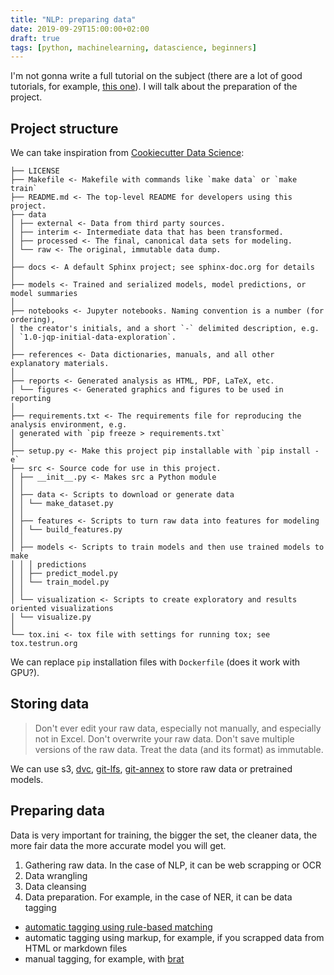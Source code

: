 ```yaml
---
title: "NLP: preparing data"
date: 2019-09-29T15:00:00+02:00
draft: true
tags: [python, machinelearning, datascience, beginners]
---
```


I'm not gonna write a full tutorial on the subject (there are a lot of good tutorials, for example, [this one](https://course.spacy.io/chapter4)). I will talk about the preparation of the project.



## Project structure

We can take inspiration from [Cookiecutter Data Science](https://drivendata.github.io/cookiecutter-data-science/):

```text
├── LICENSE
├── Makefile <- Makefile with commands like `make data` or `make train`
├── README.md <- The top-level README for developers using this project.
├── data
│ ├── external <- Data from third party sources.
│ ├── interim <- Intermediate data that has been transformed.
│ ├── processed <- The final, canonical data sets for modeling.
│ └── raw <- The original, immutable data dump.
│
├── docs <- A default Sphinx project; see sphinx-doc.org for details
│
├── models <- Trained and serialized models, model predictions, or model summaries
│
├── notebooks <- Jupyter notebooks. Naming convention is a number (for ordering),
│ the creator's initials, and a short `-` delimited description, e.g.
│ `1.0-jqp-initial-data-exploration`.
│
├── references <- Data dictionaries, manuals, and all other explanatory materials.
│
├── reports <- Generated analysis as HTML, PDF, LaTeX, etc.
│ └── figures <- Generated graphics and figures to be used in reporting
│
├── requirements.txt <- The requirements file for reproducing the analysis environment, e.g.
│ generated with `pip freeze > requirements.txt`
│
├── setup.py <- Make this project pip installable with `pip install -e`
├── src <- Source code for use in this project.
│ ├── __init__.py <- Makes src a Python module
│ │
│ ├── data <- Scripts to download or generate data
│ │ └── make_dataset.py
│ │
│ ├── features <- Scripts to turn raw data into features for modeling
│ │ └── build_features.py
│ │
│ ├── models <- Scripts to train models and then use trained models to make
│ │ │ predictions
│ │ ├── predict_model.py
│ │ └── train_model.py
│ │
│ └── visualization <- Scripts to create exploratory and results oriented visualizations
│ └── visualize.py
│
└── tox.ini <- tox file with settings for running tox; see tox.testrun.org
```

We can replace `pip` installation files with `Dockerfile` (does it work with GPU?).

## Storing data

> Don't ever edit your raw data, especially not manually, and especially not in Excel. Don't overwrite your raw data. Don't save multiple versions of the raw data. Treat the data (and its format) as immutable.

We can use s3, [dvc](https://dvc.org/), [git-lfs](https://git-lfs.github.com/), [git-annex](https://git-annex.branchable.com/) to store raw data or pretrained models.

## Preparing data

Data is very important for training, the bigger the set, the cleaner data, the more fair data the more accurate model you will get.

1. Gathering raw data. In the case of NLP, it can be web scrapping or OCR
2. Data wrangling
3. Data cleansing
4. Data preparation. For example, in the case of NER, it can be data tagging

- [automatic tagging using rule-based matching](https://course.spacy.io/chapter4)
- automatic tagging using markup, for example, if you scrapped data from HTML or markdown files
- manual tagging, for example, with [brat](http://brat.nlplab.org/)
